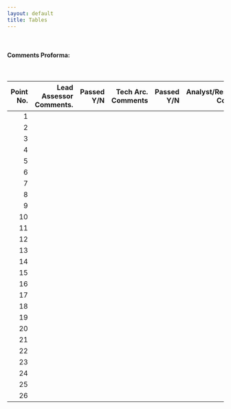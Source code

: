 ```yaml
---
layout: default
title: Tables
---
```


<br>
<h4>Comments Proforma:</h4>
<br>

| Point No. | Lead Assessor Comments. | Passed Y/N | Tech Arc. Comments | Passed Y/N | Analyst/Researcher Comments | Passed Y/N | Designer Comments |
|----------:|------------------------:|-----------:|-------------------:|-----------:|----------------------------:|-----------:|------------------:|
|         1 |                         |            |                    |            |                             |            |                   |
|         2 |                         |            |                    |            |                             |            |                   |
|         3 |                         |            |                    |            |                             |            |                   |
|         4 |                         |            |                    |            |                             |            |                   |
|         5 |                         |            |                    |            |                             |            |                   |
|         6 |                         |            |                    |            |                             |            |                   |
|         7 |                         |            |                    |            |                             |            |                   |
|         8 |                         |            |                    |            |                             |            |                   |
|         9 |                         |            |                    |            |                             |            |                   |
|        10 |                         |            |                    |            |                             |            |                   |
|        11 |                         |            |                    |            |                             |            |                   |
|        12 |                         |            |                    |            |                             |            |                   |
|        13 |                         |            |                    |            |                             |            |                   |
|        14 |                         |            |                    |            |                             |            |                   |
|        15 |                         |            |                    |            |                             |            |                   |
|        16 |                         |            |                    |            |                             |            |                   |
|        17 |                         |            |                    |            |                             |            |                   |
|        18 |                         |            |                    |            |                             |            |                   |
|        19 |                         |            |                    |            |                             |            |                   |
|        20 |                         |            |                    |            |                             |            |                   |
|        21 |                         |            |                    |            |                             |            |                   |
|        22 |                         |            |                    |            |                             |            |                   |
|        23 |                         |            |                    |            |                             |            |                   |
|        24 |                         |            |                    |            |                             |            |                   |
|        25 |                         |            |                    |            |                             |            |                   |
|        26 |                         |            |                    |            |                             |            |                   |

<br>